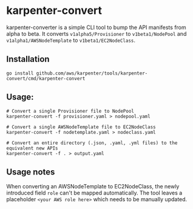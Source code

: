 # karpenter-convert

karpenter-converter is a simple CLI tool to bump the API manifests from alpha to beta.
It converts `v1alpha5/Provisioner` to `v1beta1/NodePool` and `v1alpha1/AWSNodeTemplate` to `v1beta1/EC2NodeClass`.

## Installation 

```
go install github.com/aws/karpenter/tools/karpenter-convert/cmd/karpenter-convert
```

## Usage:

```console
# Convert a single Provisioner file to NodePool
karpenter-convert -f provisioner.yaml > nodepool.yaml

# Convert a single AWSNodeTemplate file to EC2NodeClass
karpenter-convert -f nodetemplate.yaml > nodeclass.yaml

# Convert an entire directory (.json, .yaml, .yml files) to the equivalent new APIs
karpenter-convert -f . > output.yaml
```

## Usage notes

When converting an AWSNodeTemplate to EC2NodeClass, the newly introduced field `role` can't be mapped automatically.
The tool leaves a placeholder `<your AWS role here>` which needs to be manually updated.